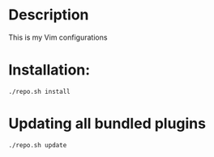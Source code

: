 # Description
This is my Vim configurations

# Installation:
    ./repo.sh install

# Updating all bundled plugins
    ./repo.sh update
